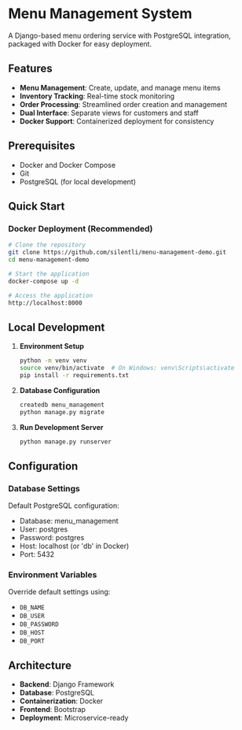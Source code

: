 # Menu Management System

A Django-based menu ordering service with PostgreSQL integration, packaged with Docker for easy deployment.

## Features

- **Menu Management**: Create, update, and manage menu items
- **Inventory Tracking**: Real-time stock monitoring
- **Order Processing**: Streamlined order creation and management
- **Dual Interface**: Separate views for customers and staff
- **Docker Support**: Containerized deployment for consistency

## Prerequisites

- Docker and Docker Compose
- Git
- PostgreSQL (for local development)

## Quick Start

### Docker Deployment (Recommended)

```bash
# Clone the repository
git clone https://github.com/silentli/menu-management-demo.git
cd menu-management-demo

# Start the application
docker-compose up -d

# Access the application
http://localhost:8000
```

## Local Development

1. **Environment Setup**
   ```bash
   python -m venv venv
   source venv/bin/activate  # On Windows: venv\Scripts\activate
   pip install -r requirements.txt
   ```

2. **Database Configuration**
   ```bash
   createdb menu_management
   python manage.py migrate
   ```

3. **Run Development Server**
   ```bash
   python manage.py runserver
   ```

## Configuration

### Database Settings
Default PostgreSQL configuration:
- Database: menu_management
- User: postgres
- Password: postgres
- Host: localhost (or 'db' in Docker)
- Port: 5432

### Environment Variables
Override default settings using:
- `DB_NAME`
- `DB_USER`
- `DB_PASSWORD`
- `DB_HOST`
- `DB_PORT`

## Architecture

- **Backend**: Django Framework
- **Database**: PostgreSQL
- **Containerization**: Docker
- **Frontend**: Bootstrap
- **Deployment**: Microservice-ready
